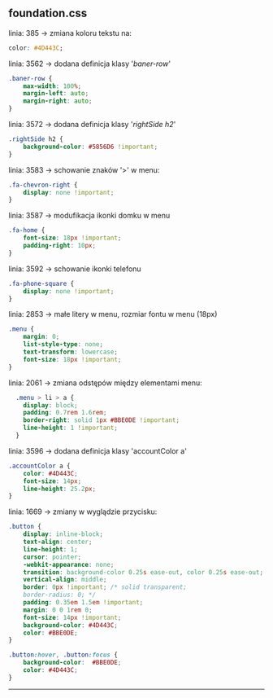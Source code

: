 ## foundation.css

linia: 385 -> zmiana koloru tekstu na:

```css
color: #4D443C;
```

linia: 3562 -> dodana definicja klasy '_baner-row_'

```css
.baner-row {
	max-width: 100%;
  	margin-left: auto;
  	margin-right: auto;
}
```

linia: 3572 -> dodana definicja klasy '_rightSide h2_'

```css
.rightSide h2 {
	background-color: #5856D6 !important;
}
```

linia: 3583 -> schowanie znaków '>' w menu:

```css
.fa-chevron-right {
	display: none !important;
}
```

linia: 3587 -> modufikacja ikonki domku w menu

```css
.fa-home {
    font-size: 18px !important;
    padding-right: 10px;
}
```

linia: 3592 -> schowanie ikonki telefonu

```css
.fa-phone-square {
	display: none !important;
}
```

linia: 2853 -> małe litery w menu, rozmiar fontu w menu (18px)

```css
.menu {
    margin: 0; 
    list-style-type: none;
    text-transform: lowercase; 
    font-size: 18px !important;
}
```

linia: 2061 -> zmiana odstępów między elementami menu:

```css
  .menu > li > a {
    display: block;
    padding: 0.7rem 1.6rem; 
    border-right: solid 1px #BBE0DE !important;
    line-height: 1 !important; 
  }
```

linia: 3596 -> dodana definicja klasy 'accountColor a'

```css
.accountColor a {
	color: #4D443C;
	font-size: 14px;
	line-height: 25.2px;
}
```

linia: 1669 -> zmiany w wyglądzie przycisku:

```css
.button {
    display: inline-block;
    text-align: center;
    line-height: 1;
    cursor: pointer;
    -webkit-appearance: none;
    transition: background-color 0.25s ease-out, color 0.25s ease-out;
    vertical-align: middle;
    border: 0px !important; /* solid transparent;
    border-radius: 0; */
    padding: 0.35em 1.5em !important;
    margin: 0 0 1rem 0;
    font-size: 14px !important;
    background-color: #4D443C;
    color: #BBE0DE;
}

.button:hover, .button:focus {
    background-color:  #BBE0DE;
    color: #4D443C;
}
```

---
